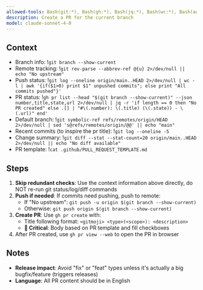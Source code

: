 ```yaml
---
allowed-tools: Bash(git:*), Bash(gh:*), Bash(jq:*), Bash(wc:*), Bash(awk:*), Bash(sed:*), Bash(echo:*), Base(print:*), Base(cat:*)
description: Create a PR for the current branch
model: claude-sonnet-4-0
---
```


<ultrathink />

## Context

- Branch info: !`git branch --show-current`
- Remote tracking: !`git rev-parse --abbrev-ref @{u} 2>/dev/null || echo "No upstream"`
- Push status: !`git log --oneline origin/main..HEAD 2>/dev/null | wc -l | awk '{if($1>0) print $1" unpushed commits"; else print "All commits pushed"}'`
- PR status: !`gh pr list --head "$(git branch --show-current)" --json number,title,state,url 2>/dev/null | jq -r 'if length == 0 then "No PR created" else .[] | "#\(.number): \(.title) (\(.state)) - \(.url)" end'`
- Default branch: !`git symbolic-ref refs/remotes/origin/HEAD 2>/dev/null | sed 's@refs/remotes/origin/@@' || echo "main"`
- Recent commits (to inspire the pr title): !`git log --oneline -5`
- Change summary: !`git diff --stat --stat-count=20 origin/main..HEAD 2>/dev/null || echo "No diff available"`
- PR template: !`cat .github/PULL_REQUEST_TEMPLATE.md`

## Steps

1. **Skip redundant checks**: Use the context information above directly,
   do NOT re-run git status/log/diff commands
2. **Push if needed**: If commits need pushing, push to remote:
   - If "No upstream": `git push -u origin $(git branch --show-current)`
   - Otherwise: `git push origin $(git branch --show-current)`
3. **Create PR**: Use `gh pr create` with:
   - Title following format: `<gitmoji> <type>(<scope>): <description>`
   - **🚨 Critical**: Body based on PR template and fill checkboxes
4. After PR created, use `gh pr view --web` to open the PR in browser

## Notes

- **Release impact**: Avoid "fix" or "feat" types unless it's actually a big
  bugfix/feature (triggers releases)
- **Language**: All PR content should be in English
